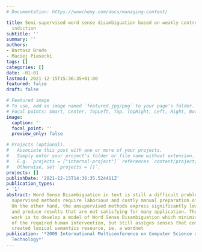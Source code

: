 ```yaml
---
# Documentation: https://wowchemy.com/docs/managing-content/

title: Semi-supervised word sense disambiguation based on weakly controlled sense
  induction
subtitle: ''
summary: ''
authors:
- Bartosz Broda
- Maciej Piasecki
tags: []
categories: []
date: -01-01
lastmod: 2021-12-15T15:36:35+01:00
featured: false
draft: false

# Featured image
# To use, add an image named `featured.jpg/png` to your page's folder.
# Focal points: Smart, Center, TopLeft, Top, TopRight, Left, Right, BottomLeft, Bottom, BottomRight.
image:
  caption: ''
  focal_point: ''
  preview_only: false

# Projects (optional).
#   Associate this post with one or more of your projects.
#   Simply enter your project's folder or file name without extension.
#   E.g. `projects = ["internal-project"]` references `content/project/deep-learning/index.md`.
#   Otherwise, set `projects = []`.
projects: []
publishDate: '2021-12-15T14:36:35.524411Z'
publication_types:
- '1'
abstract: Word Sense Disambiguation in text is still a difficult problem as the best
  supervised methods require laborious and costly manual preparation of training data.
  On the other hand, the unsupervised methods express significantly lower accuracy
  and produce results that are not satisfying for many application. The goal of this
  work is to develop a model of Word Sense Disambiguation which minimises the amount
  of the required human intervention, but still assigns senses that come from a manually
  created lexical semantics resource, ie, a wordnet
publication: '*2009 International Multiconference on Computer Science and Information
  Technology*'
---
```


